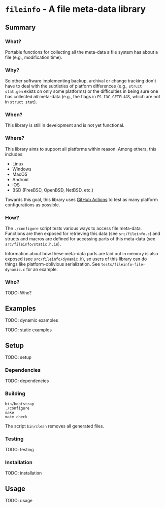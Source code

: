 # `fileinfo` - A file meta-data library

## Summary

### What?

Portable functions for collecting all the meta-data a file system has about a
file (e.g., modification time).

### Why?

So other software implementing backup, archival or change tracking don't have to
deal with the subtleties of platform differences (e.g., `struct stat.gen` exists
on only some platforms) or the difficulties in being sure one has collected
*all* meta-data (e.g., the flags in `FS_IOC_GETFLAGS`, which are not in `struct
stat`).

### When?

This library is still in development and is not yet functional.

### Where?

This library aims to support all platforms within reason. Among others, this
includes:

- Linux
- Windows
- MacOS
- Android
- iOS
- BSD (FreeBSD, OpenBSD, NetBSD, etc.)

Towards this goal, this library uses [GitHub
Actions](https://github.com/adamsmd/fileinfo/actions) to test as many
platform configurations as possible.

### How?

The `./configure` script tests various ways to access file meta-data. Functions
are then exposed for retrieving this data (see `src/fileinfo.c`) and structs and
macros are defined for accessing parts of this meta-data (see
`src/fileinfo/static.h.in`).

Information about how these meta-data parts are laid out in memory is also
exposed (see `src/fileinfo/dynamic.h`), so users of this library can do things
like platform-oblivious serialization.  See `tests/fileinfo-file-dynamic.c` for
an example.

### Who?

TODO: Who?

## Examples

TODO: dynamic examples

TODO: static examples

## Setup

TODO: setup

### Dependencies

TODO: dependencies

### Building

    bin/bootstrap
    ./configure
    make
    make check

The script `bin/clean` removes all generated files.

### Testing

TODO: testing

### Installation

TODO: installation

## Usage

TODO: usage
